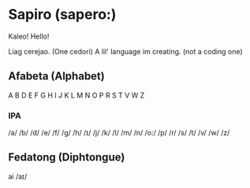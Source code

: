 # Sapiro (sapero:)
Kaleo! Hello!

Liag cerejao. (One cedori)
A lil' language im creating. (not a coding one)

## Afabeta (Alphabet)
A B D E F G H I J K L M N O P R S T V W Z
### IPA
/a/ /b/ /d/ /e/ /f/ /g/ /h/ /ɪ/ /j/ /k/ /l/ /m/ /n/ /o:/ /p/ /r/ /s/ /t/ /v/ /w/ /z/

## Fedatong (Diphtongue)
ai /aɪ/
